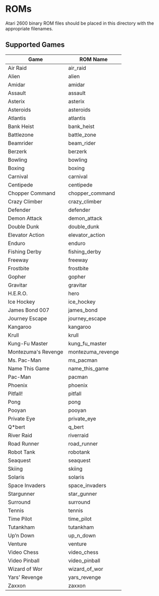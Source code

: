 ROMs
====

Atari 2600 binary ROM files should be placed in this directory with the appropriate filenames.

Supported Games
---------------

| Game                | ROM Name          |
|---------------------|-------------------|
| Air Raid            |	air_raid          |
| Alien               |	alien             |
| Amidar	            | amidar            |
| Assault	            | assault           |
| Asterix	            | asterix           |
| Asteroids	          | asteroids         |
| Atlantis	          | atlantis          |
| Bank Heist	        | bank_heist        |
| Battlezone	        | battle_zone       |
| Beamrider	          | beam_rider        |
| Berzerk	            | berzerk           |
| Bowling	            | bowling           |
| Boxing	            | boxing            |
| Carnival	          | carnival          |
| Centipede	          | centipede         |
| Chopper Command	    | chopper_command   |
| Crazy Climber	      | crazy_climber     |
| Defender     	      | defender          |
| Demon Attack	      | demon_attack      |
| Double Dunk	        | double_dunk       |
| Elevator Action	    | elevator_action   |
| Enduro	            | enduro            |
| Fishing Derby	      | fishing_derby     |
| Freeway	            | freeway           |
| Frostbite	          | frostbite         |
| Gopher	            | gopher            |
| Gravitar	          | gravitar          |
| H.E.R.O.	          | hero              |
| Ice Hockey	        | ice_hockey        |
| James Bond 007	    | james_bond        |
| Journey Escape	    | journey_escape    |
| Kangaroo	          | kangaroo          |
| Krull	              | krull             |
| Kung-Fu Master	    | kung_fu_master    |
| Montezuma's Revenge |	montezuma_revenge |
| Ms. Pac-Man         |	ms_pacman         |
| Name This Game      |	name_this_game    |
| Pac-Man             |	pacman            |
| Phoenix	            | phoenix           |
| Pitfall!	          | pitfall           |
| Pong  	            | pong              |
| Pooyan	            | pooyan            |
| Private Eye	        | private_eye       |
| Q*bert    	        | q_bert            |
| River Raid	        | riverraid         |
| Road Runner	        | road_runner       |
| Robot Tank	        | robotank          |
| Seaquest	          | seaquest          |
| Skiing	            | skiing            |
| Solaris	            | solaris           |
| Space Invaders	    | space_invaders    |
| Stargunner	        | star_gunner       |
| Surround            | surround          |
| Tennis	            | tennis            |
| Time Pilot	        | time_pilot        |
| Tutankham	          | tutankham         |
| Up’n Down	          | up_n_down         |
| Venture             |	venture           |
| Video Chess         | video_chess       |
| Video Pinball	      | video_pinball     |
| Wizard of Wor       |	wizard_of_wor     |
| Yars' Revenge       |	yars_revenge      |
| Zaxxon              |	zaxxon            |
